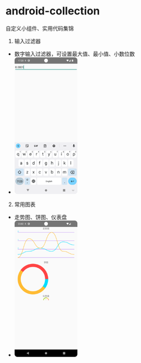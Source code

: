 # android-collection

自定义小组件、实用代码集锦

1. 输入过滤器

* 数字输入过滤器，可设置最大值、最小值、小数位数
* <img src="/img/Screenshot_input_filter.png" width="35%" height="35%"/>

2. 常用图表

* 走势图、饼图、仪表盘
* <img src="/img/Screenshot_chart.png" width="35%" height="35%"/>